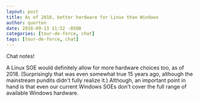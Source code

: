 ```yaml
---
layout: post
title: As of 2018, better hardware for Linux than Windows
author: quorten
date: 2018-09-13 11:52 -0500
categories: [tour-de-force, chat]
tags: [tour-de-force, chat]
---
```


Chat notes!

A Linux SOE would definitely allow for more hardware choices too, as
of 2018.  (Surprisingly that was even somewhat true 15 years ago,
although the mainstream pundits didn't fully realize it.)  Although,
an important point in hand is that even our current Windows SOEs don't
cover the full range of available Windows hardware.
